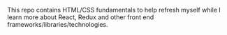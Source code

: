 This repo contains HTML/CSS fundamentals to help refresh myself while I learn more about React, Redux and other front end frameworks/libraries/technologies.